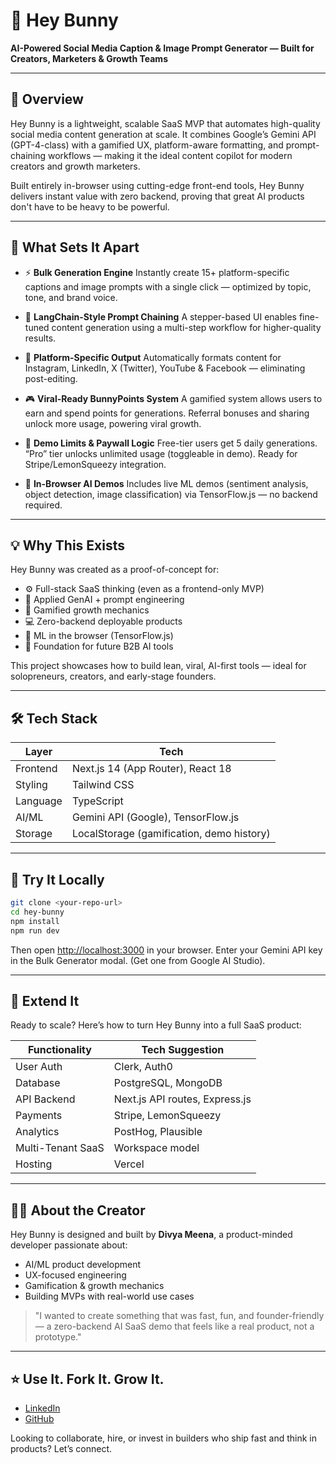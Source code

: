 # 🐰 Hey Bunny

**AI-Powered Social Media Caption & Image Prompt Generator — Built for Creators, Marketers & Growth Teams**

---

## 🚀 Overview
Hey Bunny is a lightweight, scalable SaaS MVP that automates high-quality social media content generation at scale. It combines Google’s Gemini API (GPT-4-class) with a gamified UX, platform-aware formatting, and prompt-chaining workflows — making it the ideal content copilot for modern creators and growth marketers.

Built entirely in-browser using cutting-edge front-end tools, Hey Bunny delivers instant value with zero backend, proving that great AI products don't have to be heavy to be powerful.

---

## 🧠 What Sets It Apart

- ⚡ **Bulk Generation Engine**
  Instantly create 15+ platform-specific captions and image prompts with a single click — optimized by topic, tone, and brand voice.

- 🔗 **LangChain-Style Prompt Chaining**
  A stepper-based UI enables fine-tuned content generation using a multi-step workflow for higher-quality results.

- 📱 **Platform-Specific Output**
  Automatically formats content for Instagram, LinkedIn, X (Twitter), YouTube & Facebook — eliminating post-editing.

- 🎮 **Viral-Ready BunnyPoints System**
  A gamified system allows users to earn and spend points for generations. Referral bonuses and sharing unlock more usage, powering viral growth.

- 🔐 **Demo Limits & Paywall Logic**
  Free-tier users get 5 daily generations. “Pro” tier unlocks unlimited usage (toggleable in demo). Ready for Stripe/LemonSqueezy integration.

- 🧪 **In-Browser AI Demos**
  Includes live ML demos (sentiment analysis, object detection, image classification) via TensorFlow.js — no backend required.

---

## 💡 Why This Exists
Hey Bunny was created as a proof-of-concept for:

- ⚙️ Full-stack SaaS thinking (even as a frontend-only MVP)
- 🤖 Applied GenAI + prompt engineering
- 🎯 Gamified growth mechanics
- 💻 Zero-backend deployable products
- 🧪 ML in the browser (TensorFlow.js)
- 🚪 Foundation for future B2B AI tools

This project showcases how to build lean, viral, AI-first tools — ideal for solopreneurs, creators, and early-stage founders.

---

## 🛠 Tech Stack
| Layer      | Tech                                 |
|------------|--------------------------------------|
| Frontend   | Next.js 14 (App Router), React 18    |
| Styling    | Tailwind CSS                         |
| Language   | TypeScript                           |
| AI/ML      | Gemini API (Google), TensorFlow.js   |
| Storage    | LocalStorage (gamification, demo history) |

---

## 🧪 Try It Locally
```bash
git clone <your-repo-url>
cd hey-bunny
npm install
npm run dev
```
Then open [http://localhost:3000](http://localhost:3000) in your browser.
Enter your Gemini API key in the Bulk Generator modal. (Get one from Google AI Studio).

---

## 🧱 Extend It
Ready to scale? Here’s how to turn Hey Bunny into a full SaaS product:

| Functionality      | Tech Suggestion                |
|--------------------|-------------------------------|
| User Auth          | Clerk, Auth0                  |
| Database           | PostgreSQL, MongoDB           |
| API Backend        | Next.js API routes, Express.js |
| Payments           | Stripe, LemonSqueezy           |
| Analytics          | PostHog, Plausible            |
| Multi-Tenant SaaS  | Workspace model               |
| Hosting            | Vercel                        |

---

## 🧑‍💻 About the Creator
Hey Bunny is designed and built by **Divya Meena**, a product-minded developer passionate about:

- AI/ML product development
- UX-focused engineering
- Gamification & growth mechanics
- Building MVPs with real-world use cases

> "I wanted to create something that was fast, fun, and founder-friendly — a zero-backend AI SaaS demo that feels like a real product, not a prototype."

---

## ⭐ Use It. Fork It. Grow It.
- [LinkedIn](https://linkedin.com/in/divyameena)
- [GitHub](https://github.com/DivyyaM)

Looking to collaborate, hire, or invest in builders who ship fast and think in products? Let’s connect.

